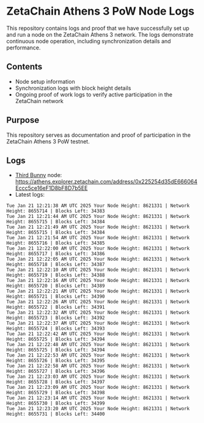 # ZetaChain Athens 3 PoW Node Logs
This repository contains logs and proof that we have successfully set up and run a node on the ZetaChain Athens 3 network. The logs demonstrate continuous node operation, including synchronization details and performance.

## Contents
- Node setup information
- Synchronization logs with block height details
- Ongoing proof of work logs to verify active participation in the ZetaChain network

## Purpose
This repository serves as documentation and proof of participation in the ZetaChain Athens 3 PoW testnet.

## Logs

- [Third Bunny](https://thirdbunny.xyz/) node: https://athens.explorer.zetachain.com/address/0x225254d35dE666064Eccc5ce16eF1D8bF8D7b5EE
- Latest logs:
```
Tue Jan 21 12:21:38 AM UTC 2025 Your Node Height: 8621331 | Network Height: 8655714 | Blocks Left: 34383
Tue Jan 21 12:21:44 AM UTC 2025 Your Node Height: 8621331 | Network Height: 8655715 | Blocks Left: 34384
Tue Jan 21 12:21:49 AM UTC 2025 Your Node Height: 8621331 | Network Height: 8655715 | Blocks Left: 34384
Tue Jan 21 12:21:54 AM UTC 2025 Your Node Height: 8621331 | Network Height: 8655716 | Blocks Left: 34385
Tue Jan 21 12:22:00 AM UTC 2025 Your Node Height: 8621331 | Network Height: 8655717 | Blocks Left: 34386
Tue Jan 21 12:22:05 AM UTC 2025 Your Node Height: 8621331 | Network Height: 8655718 | Blocks Left: 34387
Tue Jan 21 12:22:10 AM UTC 2025 Your Node Height: 8621331 | Network Height: 8655719 | Blocks Left: 34388
Tue Jan 21 12:22:16 AM UTC 2025 Your Node Height: 8621331 | Network Height: 8655720 | Blocks Left: 34389
Tue Jan 21 12:22:21 AM UTC 2025 Your Node Height: 8621331 | Network Height: 8655721 | Blocks Left: 34390
Tue Jan 21 12:22:26 AM UTC 2025 Your Node Height: 8621331 | Network Height: 8655722 | Blocks Left: 34391
Tue Jan 21 12:22:32 AM UTC 2025 Your Node Height: 8621331 | Network Height: 8655723 | Blocks Left: 34392
Tue Jan 21 12:22:37 AM UTC 2025 Your Node Height: 8621331 | Network Height: 8655724 | Blocks Left: 34393
Tue Jan 21 12:22:42 AM UTC 2025 Your Node Height: 8621331 | Network Height: 8655725 | Blocks Left: 34394
Tue Jan 21 12:22:48 AM UTC 2025 Your Node Height: 8621331 | Network Height: 8655725 | Blocks Left: 34394
Tue Jan 21 12:22:53 AM UTC 2025 Your Node Height: 8621331 | Network Height: 8655726 | Blocks Left: 34395
Tue Jan 21 12:22:58 AM UTC 2025 Your Node Height: 8621331 | Network Height: 8655727 | Blocks Left: 34396
Tue Jan 21 12:23:03 AM UTC 2025 Your Node Height: 8621331 | Network Height: 8655728 | Blocks Left: 34397
Tue Jan 21 12:23:09 AM UTC 2025 Your Node Height: 8621331 | Network Height: 8655729 | Blocks Left: 34398
Tue Jan 21 12:23:14 AM UTC 2025 Your Node Height: 8621331 | Network Height: 8655730 | Blocks Left: 34399
Tue Jan 21 12:23:20 AM UTC 2025 Your Node Height: 8621331 | Network Height: 8655731 | Blocks Left: 34400
```
